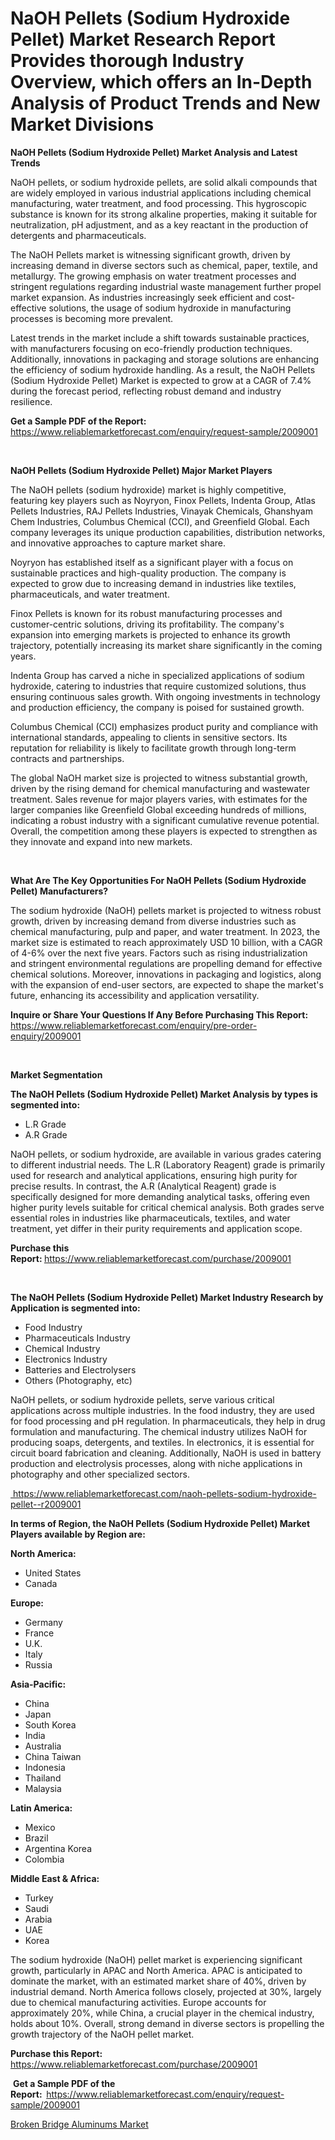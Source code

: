 <p><h1>NaOH Pellets (Sodium Hydroxide Pellet) Market Research Report Provides thorough Industry Overview, which offers an In-Depth Analysis of Product Trends and New Market Divisions</h1></p><p><strong>NaOH Pellets (Sodium Hydroxide Pellet) Market Analysis and Latest Trends</strong></p>
<p><p>NaOH pellets, or sodium hydroxide pellets, are solid alkali compounds that are widely employed in various industrial applications including chemical manufacturing, water treatment, and food processing. This hygroscopic substance is known for its strong alkaline properties, making it suitable for neutralization, pH adjustment, and as a key reactant in the production of detergents and pharmaceuticals.</p><p>The NaOH Pellets market is witnessing significant growth, driven by increasing demand in diverse sectors such as chemical, paper, textile, and metallurgy. The growing emphasis on water treatment processes and stringent regulations regarding industrial waste management further propel market expansion. As industries increasingly seek efficient and cost-effective solutions, the usage of sodium hydroxide in manufacturing processes is becoming more prevalent.</p><p>Latest trends in the market include a shift towards sustainable practices, with manufacturers focusing on eco-friendly production techniques. Additionally, innovations in packaging and storage solutions are enhancing the efficiency of sodium hydroxide handling. As a result, the NaOH Pellets (Sodium Hydroxide Pellet) Market is expected to grow at a CAGR of 7.4% during the forecast period, reflecting robust demand and industry resilience.</p></p>
<p><strong>Get a Sample PDF of the Report:&nbsp;</strong> <a href="https://www.reliablemarketforecast.com/enquiry/request-sample/2009001?utm_campaign=3458&utm_medium=2&utm_source=Github&utm_content=ia&utm_term=03042025&utm_id=naoh-pellets-sodium-hydroxide-pellet">https://www.reliablemarketforecast.com/enquiry/request-sample/2009001</a></p>
<p>&nbsp;</p>
<p><strong>NaOH Pellets (Sodium Hydroxide Pellet) Major Market Players</strong></p>
<p><p>The NaOH pellets (sodium hydroxide) market is highly competitive, featuring key players such as Noyryon, Finox Pellets, Indenta Group, Atlas Pellets Industries, RAJ Pellets Industries, Vinayak Chemicals, Ghanshyam Chem Industries, Columbus Chemical (CCI), and Greenfield Global. Each company leverages its unique production capabilities, distribution networks, and innovative approaches to capture market share.</p><p>Noyryon has established itself as a significant player with a focus on sustainable practices and high-quality production. The company is expected to grow due to increasing demand in industries like textiles, pharmaceuticals, and water treatment.</p><p>Finox Pellets is known for its robust manufacturing processes and customer-centric solutions, driving its profitability. The company's expansion into emerging markets is projected to enhance its growth trajectory, potentially increasing its market share significantly in the coming years.</p><p>Indenta Group has carved a niche in specialized applications of sodium hydroxide, catering to industries that require customized solutions, thus ensuring continuous sales growth. With ongoing investments in technology and production efficiency, the company is poised for sustained growth.</p><p>Columbus Chemical (CCI) emphasizes product purity and compliance with international standards, appealing to clients in sensitive sectors. Its reputation for reliability is likely to facilitate growth through long-term contracts and partnerships.</p><p>The global NaOH market size is projected to witness substantial growth, driven by the rising demand for chemical manufacturing and wastewater treatment. Sales revenue for major players varies, with estimates for the larger companies like Greenfield Global exceeding hundreds of millions, indicating a robust industry with a significant cumulative revenue potential. Overall, the competition among these players is expected to strengthen as they innovate and expand into new markets.</p></p>
<p>&nbsp;</p>
<p><strong>What Are The Key Opportunities For NaOH Pellets (Sodium Hydroxide Pellet) Manufacturers?</strong></p>
<p><p>The sodium hydroxide (NaOH) pellets market is projected to witness robust growth, driven by increasing demand from diverse industries such as chemical manufacturing, pulp and paper, and water treatment. In 2023, the market size is estimated to reach approximately USD 10 billion, with a CAGR of 4-6% over the next five years. Factors such as rising industrialization and stringent environmental regulations are propelling demand for effective chemical solutions. Moreover, innovations in packaging and logistics, along with the expansion of end-user sectors, are expected to shape the market's future, enhancing its accessibility and application versatility.</p></p>
<p><strong>Inquire or Share Your Questions If Any Before Purchasing This Report:</strong> <a href="https://www.reliablemarketforecast.com/enquiry/pre-order-enquiry/2009001?utm_campaign=3458&utm_medium=2&utm_source=Github&utm_content=ia&utm_term=03042025&utm_id=naoh-pellets-sodium-hydroxide-pellet">https://www.reliablemarketforecast.com/enquiry/pre-order-enquiry/2009001</a></p>
<p>&nbsp;</p>
<p><strong>Market Segmentation</strong></p>
<p><strong>The NaOH Pellets (Sodium Hydroxide Pellet) Market Analysis by types is segmented into:</strong></p>
<p><ul><li>L.R Grade</li><li>A.R Grade</li></ul></p>
<p><p>NaOH pellets, or sodium hydroxide, are available in various grades catering to different industrial needs. The L.R (Laboratory Reagent) grade is primarily used for research and analytical applications, ensuring high purity for precise results. In contrast, the A.R (Analytical Reagent) grade is specifically designed for more demanding analytical tasks, offering even higher purity levels suitable for critical chemical analysis. Both grades serve essential roles in industries like pharmaceuticals, textiles, and water treatment, yet differ in their purity requirements and application scope.</p></p>
<p><strong>Purchase this Report:&nbsp;</strong><a href="https://www.reliablemarketforecast.com/purchase/2009001?utm_campaign=3458&utm_medium=2&utm_source=Github&utm_content=ia&utm_term=03042025&utm_id=naoh-pellets-sodium-hydroxide-pellet">https://www.reliablemarketforecast.com/purchase/2009001</a></p>
<p>&nbsp;</p>
<p><strong>The NaOH Pellets (Sodium Hydroxide Pellet) Market Industry Research by Application is segmented into:</strong></p>
<p><ul><li>Food Industry</li><li>Pharmaceuticals Industry</li><li>Chemical Industry</li><li>Electronics Industry</li><li>Batteries and Electrolysers</li><li>Others (Photography, etc)</li></ul></p>
<p><p>NaOH pellets, or sodium hydroxide pellets, serve various critical applications across multiple industries. In the food industry, they are used for food processing and pH regulation. In pharmaceuticals, they help in drug formulation and manufacturing. The chemical industry utilizes NaOH for producing soaps, detergents, and textiles. In electronics, it is essential for circuit board fabrication and cleaning. Additionally, NaOH is used in battery production and electrolysis processes, along with niche applications in photography and other specialized sectors.</p></p>
<p><a href="https://www.reliablemarketforecast.com/naoh-pellets-sodium-hydroxide-pellet--r2009001?utm_campaign=3458&utm_medium=2&utm_source=Github&utm_content=ia&utm_term=03042025&utm_id=naoh-pellets-sodium-hydroxide-pellet">&nbsp;https://www.reliablemarketforecast.com/naoh-pellets-sodium-hydroxide-pellet--r2009001</a></p>
<p><strong>In terms of Region, the NaOH Pellets (Sodium Hydroxide Pellet) Market Players available by Region are:</strong></p>
<p>
    <p> <strong> North America: </strong>
        <ul>
            <li>United States</li>
            <li>Canada</li>
        </ul>
        </p> 
    <p> <strong> Europe: </strong>
        <ul>
            <li>Germany</li>
            <li>France</li>
            <li>U.K.</li>
            <li>Italy</li>
            <li>Russia</li>
        </ul>
        </p> 
    <p> <strong> Asia-Pacific: </strong>
        <ul>
            <li>China</li>
            <li>Japan</li>
            <li>South Korea</li>
            <li>India</li>
            <li>Australia</li>
            <li>China Taiwan</li>
            <li>Indonesia</li>
            <li>Thailand</li>
            <li>Malaysia</li>
        </ul>
        </p> 
    <p> <strong> Latin America: </strong>
        <ul>
            <li>Mexico</li>
            <li>Brazil</li>
            <li>Argentina Korea</li>
            <li>Colombia</li>
        </ul>
        </p> 
    <p> <strong> Middle East & Africa: </strong>
        <ul>
            <li>Turkey</li>
            <li>Saudi</li>
            <li>Arabia</li>
            <li>UAE</li>
            <li>Korea</li>
        </ul>
    </p>
    </p>
<p><p>The sodium hydroxide (NaOH) pellet market is experiencing significant growth, particularly in APAC and North America. APAC is anticipated to dominate the market, with an estimated market share of 40%, driven by industrial demand. North America follows closely, projected at 30%, largely due to chemical manufacturing activities. Europe accounts for approximately 20%, while China, a crucial player in the chemical industry, holds about 10%. Overall, strong demand in diverse sectors is propelling the growth trajectory of the NaOH pellet market.</p></p>
<p><strong>Purchase this Report: </strong><a href="https://www.reliablemarketforecast.com/purchase/2009001?utm_campaign=3458&utm_medium=2&utm_source=Github&utm_content=ia&utm_term=03042025&utm_id=naoh-pellets-sodium-hydroxide-pellet">https://www.reliablemarketforecast.com/purchase/2009001</a></p>
<p>&nbsp;<strong>Get a Sample PDF of the Report:&nbsp;&nbsp;</strong><a href="https://www.reliablemarketforecast.com/enquiry/request-sample/2009001?utm_campaign=3458&utm_medium=2&utm_source=Github&utm_content=ia&utm_term=03042025&utm_id=naoh-pellets-sodium-hydroxide-pellet">https://www.reliablemarketforecast.com/enquiry/request-sample/2009001</a></p>
<p><strong></strong></p>
<p><p><a href="https://github.com/rigelciara0p/Market-Research-Report-List-1/blob/main/broken-bridge-aluminums-market.md?utm_campaign=3458&utm_medium=2&utm_source=Github&utm_content=ia&utm_term=03042025&utm_id=naoh-pellets-sodium-hydroxide-pellet">Broken Bridge Aluminums Market</a></p></p>